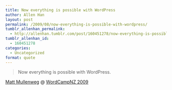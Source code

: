 ```yaml
---
title: Now everything is possible with WordPress
author: Allen Han
layout: post
permalink: /2009/08/now-everything-is-possible-with-wordpress/
tumblr_allenhan_permalink:
  - http://allenhan.tumblr.com/post/160451278/now-everything-is-possible-with-wordpress
tumblr_allenhan_id:
  - 160451278
categories:
  - Uncategorized
format: quote
---
```

> Now everything is possible with WordPress.

<div class="attribution">
  <a href="http://ma.tt" target="_blank">Matt Mullenweg</a> @ <a href="http://wordcamp.org.nz" target="_blank">WordCampNZ 2009</a>
</div>
